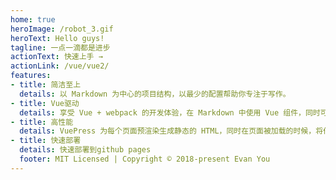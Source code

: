 ```yaml
---
home: true
heroImage: /robot_3.gif
heroText: Hello guys!
tagline: 一点一滴都是进步
actionText: 快速上手 →
actionLink: /vue/vue2/
features:
- title: 简洁至上
  details: 以 Markdown 为中心的项目结构，以最少的配置帮助你专注于写作。
- title: Vue驱动
  details: 享受 Vue + webpack 的开发体验，在 Markdown 中使用 Vue 组件，同时可以使用 Vue 来开发自定义主题。
- title: 高性能
  details: VuePress 为每个页面预渲染生成静态的 HTML，同时在页面被加载的时候，将作为 SPA 运行。
- title: 快速部署
  details: 快速部署到github pages
  footer: MIT Licensed | Copyright © 2018-present Evan You
---
```

